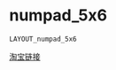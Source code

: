 # numpad_5x6

    LAYOUT_numpad_5x6

[淘宝链接](https://item.taobao.com/item.htm?ft=t&id=786180422801&spm=a21dvs.23580594.0.0.1d292c1b4V3xOz&sku_properties=5919063%3A3266779%3B122216346%3A21959%3B122216808%3A87558228)